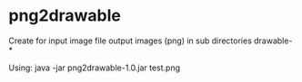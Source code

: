 # png2drawable

 Create for input image file output images (png) in sub directories drawable-*
 
 Using: java -jar png2drawable-1.0.jar test.png